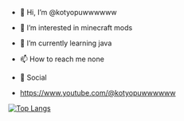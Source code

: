 - 👋 Hi, I’m @kotyopuwwwwww
- 👀 I’m interested in minecraft mods
- 🌱 I’m currently learning java
- 📫 How to reach me none

- 🌺 Social
- https://www.youtube.com/@kotyopuwwwwww

<!---
kotyopuwwwwww/kotyopuwwwwww is a ✨ special ✨ repository because its `README.md` (this file) appears on your GitHub profile.
You can click the Preview link to take a look at your changes.
--->
[![Top Langs](https://github-readme-stats.vercel.app/api/top-langs/?username=kotyopuwwwwww&layout=compact&theme=dracula)](https://github.com/anuraghazra/github-readme-stats)
